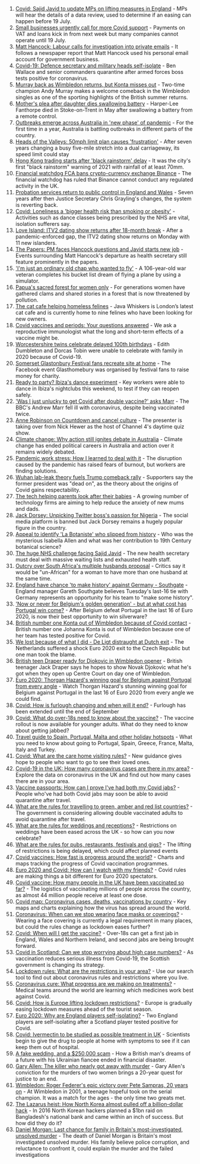 1. [Covid: Sajid Javid to update MPs on lifting measures in England](https://www.bbc.co.uk/news/uk-57630553) - MPs will hear the details of a data review, used to determine if an easing can happen before 19 July.
2. [Small businesses urgently call for more Covid support](https://www.bbc.co.uk/news/business-57630349) - Payments on VAT and loans kick in from next week but many companies cannot operate until 19 July.
3. [Matt Hancock: Labour calls for investigation into private emails](https://www.bbc.co.uk/news/uk-57631547) - It follows a newspaper report that Matt Hancock used his personal email account for government business.
4. [Covid-19: Defence secretary and military heads self-isolate](https://www.bbc.co.uk/news/uk-57633381) - Ben Wallace and senior commanders quarantine after armed forces boss tests positive for coronavirus.
5. [Murray back as Wimbledon returns, but Konta misses out](https://www.bbc.co.uk/sport/tennis/57518478) - Two-time champion Andy Murray makes a welcome comeback in the Wimbledon singles as one of the sporting highlights of the British summer returns.
6. [Mother's plea after daughter dies swallowing battery](https://www.bbc.co.uk/news/uk-57614838) - Harper-Lee Fanthorpe died in Stoke-on-Trent in May after swallowing a battery from a remote control.
7. [Outbreaks emerge across Australia in 'new phase' of pandemic](https://www.bbc.co.uk/news/world-australia-57633457) - For the first time in a year, Australia is battling outbreaks in different parts of the country.
8. [Heads of the Valleys: 50mph limit plan causes 'frustration'](https://www.bbc.co.uk/news/uk-wales-57615167) - After seven years changing a busy five-mile stretch into a dual carriageway, its speed limit could stay
9. [Hong Kong trading starts after 'black rainstorm' delay](https://www.bbc.co.uk/news/business-57633696) - It was the city's first "black rainstorm" warning of 2021 with rainfall of at least 70mm.
10. [Financial watchdog FCA bans crypto-currency exchange Binance](https://www.bbc.co.uk/news/business-57632831) - The financial watchdog has ruled that Binance cannot conduct any regulated activity in the UK.
11. [Probation services return to public control in England and Wales](https://www.bbc.co.uk/news/uk-57632663) - Seven years after then Justice Secretary Chris Grayling's changes, the system is reverting back.
12. [Covid: Loneliness a 'bigger health risk than smoking or obesity'](https://www.bbc.co.uk/news/uk-wales-57622710) - Activities such as dance classes being prescribed by the NHS are vital, isolation sufferers say.
13. [Love Island: ITV2 dating show returns after 18-month break](https://www.bbc.co.uk/news/entertainment-arts-57579114) - After a pandemic-enforced gap, the ITV2 dating show returns on Monday with 11 new islanders.
14. [The Papers: PM faces Hancock questions and Javid starts new job](https://www.bbc.co.uk/news/blogs-the-papers-57633366) - Events surrounding Matt Hancock's departure as health secretary still feature prominently in the papers.
15. ['I'm just an ordinary old chap who wanted to fly'](https://www.bbc.co.uk/news/uk-england-derbyshire-57600677) - A 106-year-old war veteran completes his bucket list dream of flying a plane by using a simulator.
16. [Papua's sacred forest for women only](https://www.bbc.co.uk/news/world-asia-57614836) - For generations women have gathered clams and shared stories in a forest that is now threatened by pollution.
17. [The cat cafe helping homeless felines](https://www.bbc.co.uk/news/uk-england-london-57599899) - Java Whiskers is London’s latest cat cafe and is currently home to nine felines who have been looking for new owners.
18. [Covid vaccines and periods: Your questions answered](https://www.bbc.co.uk/news/newsbeat-57616063) - We ask a reproductive immunologist what the long and short-term effects of a vaccine might be.
19. [Worcestershire twins celebrate delayed 100th birthdays](https://www.bbc.co.uk/news/uk-england-hereford-worcester-57631022) - Edith Dumbleton and Dorcas Tobin were unable to celebrate with family in 2020 because of Covid-19.
20. [Somerset Glastonbury Festival fans recreate site at home](https://www.bbc.co.uk/news/uk-england-somerset-57628893) - The Facebook event Glasthomebury was organised by festival fans to raise money for charity.
21. [Ready to party? Ibiza's dance experiment](https://www.bbc.co.uk/news/world-europe-57614377) - Key workers were able to dance in Ibiza's nightclubs this weekend, to test if they can reopen safely.
22. ['Was I just unlucky to get Covid after double vaccine?' asks Marr](https://www.bbc.co.uk/news/uk-57628287) - The BBC's Andrew Marr fell ill with coronavirus, despite being vaccinated twice.
23. [Anne Robinson on Countdown and cancel culture](https://www.bbc.co.uk/news/entertainment-arts-57528700) - The presenter is taking over from Nick Hewer as the host of Channel 4's daytime quiz show.
24. [Climate change: Why action still ignites debate in Australia](https://www.bbc.co.uk/news/world-australia-57606398) - Climate change has ended political careers in Australia and action over it remains widely debated.
25. [Pandemic work stress: How I learned to deal with it](https://www.bbc.co.uk/news/business-57572011) - The disruption caused by the pandemic has raised fears of burnout, but workers are finding solutions.
26. [Wuhan lab-leak theory fuels Trump comeback rally](https://www.bbc.co.uk/news/world-us-canada-57616323) - Supporters say the former president was "dead on", as the theory about the origins of Covid gains respectability.
27. [The tech helping parents look after their babies](https://www.bbc.co.uk/news/business-57581501) - A growing number of technology firms are aiming to help reduce the anxiety of new mums and dads.
28. [Jack Dorsey: Unpicking Twitter boss's passion for Nigeria](https://www.bbc.co.uk/news/world-africa-57568370) - The social media platform is banned but Jack Dorsey remains a hugely popular figure in the country.
29. [Appeal to identify 'La Botaniste' who slipped from history](https://www.bbc.co.uk/news/science-environment-57601841) - Who was the mysterious Isabella Allen and what was her contribution to 19th Century botanical science?
30. [The huge NHS challenge facing Sajid Javid](https://www.bbc.co.uk/news/health-57628533) - The new health secretary must deal with massive waiting lists and exhausted health staff.
31. [Outcry over South Africa's multiple husbands proposal](https://www.bbc.co.uk/news/world-africa-57548646) - Critics say it would be "un-African" for a woman to have more than one husband at the same time.
32. [England have chance 'to make history' against Germany - Southgate](https://www.bbc.co.uk/sport/football/57632409) - England manager Gareth Southgate believes Tuesday's last-16 tie with Germany represents an opportunity for his team to "make some history".
33. ['Now or never for Belgium's golden generation' - but at what cost has Portugal win come?](https://www.bbc.co.uk/sport/football/57633226) - After Belgium defeat Portugal in the last 16 of Euro 2020, is now their best opportunity to win silverware?
34. [British number one Konta out of Wimbledon because of Covid contact](https://www.bbc.co.uk/sport/tennis/57632878) - British number one Johanna Konta is out of Wimbledon because one of her team has tested positive for Covid.
35. [We lost because of what I did - De Ligt distraught at Dutch exit](https://www.bbc.co.uk/sport/football/57632560) - The Netherlands suffered a shock Euro 2020 exit to the Czech Republic but one man took the blame.
36. [British teen Draper ready for Djokovic in Wimbledon opener](https://www.bbc.co.uk/sport/tennis/57629847) - British teenager Jack Draper says he hopes to show Novak Djokovic what he's got when they open up Centre Court on day one of Wimbledon.
37. [Euro 2020: Thorgan Hazard's winning goal for Belgium against Portugal from every angle](https://www.bbc.co.uk/sport/av/football/57631865) - Watch Thorgan Hazard's stunning winning goal for Belgium against Portugal in the last 16 of Euro 2020 from every angle we could find.
38. [Covid: How is furlough changing and when will it end?](https://www.bbc.co.uk/news/explainers-52135342) - Furlough has been extended until the end of September
39. [Covid: What do over-18s need to know about the vaccine?](https://www.bbc.co.uk/news/health-57273875) - The vaccine rollout is now available for younger adults. What do they need to know about getting jabbed?
40. [Travel guide to Spain, Portugal, Malta and other holiday hotspots](https://www.bbc.co.uk/news/explainers-56997931) - What you need to know about going to Portugal, Spain, Greece, France, Malta, Italy and Turkey.
41. [Covid: What are the care home visiting rules?](https://www.bbc.co.uk/news/explainers-53503712) - New guidance gives hope to people who want to go to see their loved ones.
42. [Covid-19 in the UK: How many coronavirus cases are there in my area?](https://www.bbc.co.uk/news/uk-51768274) - Explore the data on coronavirus in the UK and find out how many cases there are in your area.
43. [Vaccine passports: How can I prove I've had both my Covid jabs?](https://www.bbc.co.uk/news/explainers-55718553) - People who've had both Covid jabs may soon be able to avoid quarantine after travel.
44. [What are the rules for travelling to green, amber and red list countries?](https://www.bbc.co.uk/news/explainers-52544307) - The government is considering allowing double vaccinated adults to avoid quarantine after travel.
45. [What are the rules for weddings and receptions?](https://www.bbc.co.uk/news/explainers-52811509) - Restrictions on weddings have been eased across the UK - so how can you now celebrate?
46. [What are the rules for pubs, restaurants, festivals and gigs?](https://www.bbc.co.uk/news/business-52977388) - The lifting of restrictions is being delayed, which could affect planned events
47. [Covid vaccines: How fast is progress around the world?](https://www.bbc.co.uk/news/world-56237778) - Charts and maps tracking the progress of Covid vaccination programmes.
48. [Euro 2020 and Covid: How can I watch with my friends?](https://www.bbc.co.uk/news/uk-57386719) - Covid rules are making things a bit different for Euro 2020 spectators.
49. [Covid vaccine: How many people in the UK have been vaccinated so far?](https://www.bbc.co.uk/news/health-55274833) - The logistics of vaccinating millions of people across the country, as almost 44 million people receive at least one dose.
50. [Covid map: Coronavirus cases, deaths, vaccinations by country](https://www.bbc.co.uk/news/world-51235105) - Key maps and charts explaining how the virus has spread around the world.
51. [Coronavirus: When can we stop wearing face masks or coverings?](https://www.bbc.co.uk/news/health-51205344) - Wearing a face covering is currently a legal requirement in many places, but could the rules change as lockdown eases further?
52. [Covid: When will I get the vaccine?](https://www.bbc.co.uk/news/health-55045639) - Over-18s can get a first jab in England, Wales and Northern Ireland, and second jabs are being brought forward.
53. [Covid in Scotland: Can we stop worrying about high case numbers?](https://www.bbc.co.uk/news/uk-scotland-57581952) - As vaccination reduces serious illness from Covid-19, the Scottish government is changing its strategy.
54. [Lockdown rules: What are the restrictions in your area?](https://www.bbc.co.uk/news/uk-54373904) - Use our search tool to find out about coronavirus rules and restrictions where you live.
55. [Coronavirus cure: What progress are we making on treatments?](https://www.bbc.co.uk/news/health-52354520) - Medical teams around the world are learning which medicines work best against Covid.
56. [Covid: How is Europe lifting lockdown restrictions?](https://www.bbc.co.uk/news/explainers-53640249) - Europe is gradually easing lockdown measures ahead of the tourist season.
57. [Euro 2020: Why are England players self-isolating?](https://www.bbc.co.uk/news/explainers-57568450) - Two England players are self-isolating after a Scotland player tested positive for Covid.
58. [Covid: Ivermectin to be studied as possible treatment in UK](https://www.bbc.co.uk/news/health-57570377) - Scientists begin to give the drug to people at home with symptoms to see if it can keep them out of hospital.
59. [A fake wedding, and a $250,000 scam](https://www.bbc.co.uk/news/world-europe-57358241) - How a British man's dreams of a future with his Ukrainian fiancee ended in financial disaster.
60. [Gary Allen: The killer who nearly got away with murder](https://www.bbc.co.uk/news/uk-england-57331321) - Gary Allen's conviction for the murders of two women brings a 20-year quest for justice to an end.
61. [Wimbledon: Roger Federer's epic victory over Pete Sampras, 20 years on](https://www.bbc.co.uk/sport/tennis/57514035) - At Wimbledon in 2001, a teenage hopeful took on the serial champion. It was a match for the ages - the only time two greats met.
62. [The Lazarus heist: How North Korea almost pulled off a billion-dollar hack](https://www.bbc.co.uk/news/stories-57520169) - In 2016 North Korean hackers planned a $1bn raid on Bangladesh's national bank and came within an inch of success. But how did they do it?
63. [Daniel Morgan: Last chance for family in Britain's most-investigated, unsolved murder](https://www.bbc.co.uk/news/uk-57073302) - The death of Daniel Morgan is Britain's most investigated unsolved murder. His family believe police corruption, and reluctance to confront it, could explain the murder and the failed investigations
